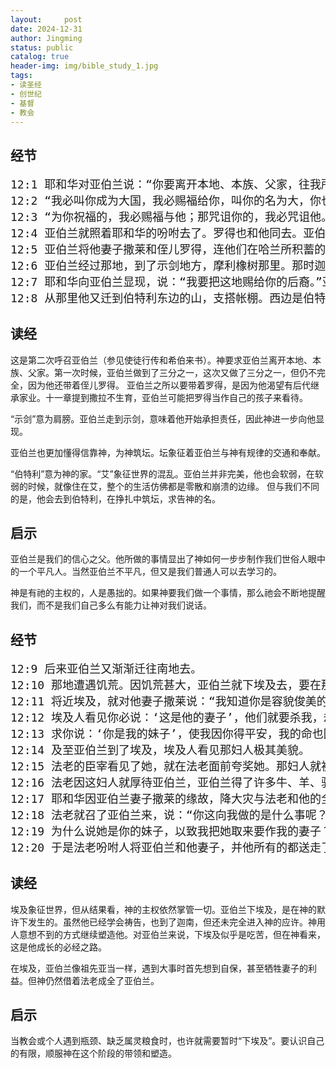 ```yaml
---
layout:     post
date: 2024-12-31
author: Jingming
status: public
catalog: true
header-img: img/bible_study_1.jpg
tags:
- 读圣经
- 创世纪
- 基督
- 教会
---
```


## 经节
<pre style="font-size: 18px;">
12:1 耶和华对亚伯兰说：“你要离开本地、本族、父家，往我所要指示你的地去。”
12:2 “我必叫你成为大国，我必赐福给你，叫你的名为大，你也要叫别人得福。”
12:3 “为你祝福的，我必赐福与他；那咒诅你的，我必咒诅他。地上的万族都要因你得福。”
12:4 亚伯兰就照着耶和华的吩咐去了。罗得也和他同去。亚伯兰出哈兰的时候，年七十五岁。
12:5 亚伯兰将他妻子撒莱和侄儿罗得，连他们在哈兰所积蓄的财物、所得的人口，都带往迦南地去。他们就到了迦南地。
12:6 亚伯兰经过那地，到了示剑地方，摩利橡树那里。那时迦南人住在那地。
12:7 耶和华向亚伯兰显现，说：“我要把这地赐给你的后裔。”亚伯兰就在那里为向他显现的耶和华筑了一座坛。
12:8 从那里他又迁到伯特利东边的山，支搭帐棚。西边是伯特利，东边是艾。他在那里又为耶和华筑了一座坛，求告耶和华的名。
</pre>

## 读经

这是第二次呼召亚伯兰（参见使徒行传和希伯来书）。神要求亚伯兰离开本地、本族、父家。第一次时候，亚伯兰做到了三分之一，这次又做了三分之一，但仍不完全，因为他还带着侄儿罗得。
亚伯兰之所以要带着罗得，是因为他渴望有后代继承家业。十一章提到撒拉不生育，亚伯兰可能把罗得当作自己的孩子来看待。

“示剑”意为肩膀。亚伯兰走到示剑，意味着他开始承担责任，因此神进一步向他显现。

亚伯兰也更加懂得信靠神，为神筑坛。坛象征着亚伯兰与神有规律的交通和奉献。

“伯特利”意为神的家。“艾”象征世界的混乱。亚伯兰并非完美，他也会软弱，在软弱的时候，就像住在艾，整个的生活仿佛都是零散和崩溃的边缘。
但与我们不同的是，他会去到伯特利，在挣扎中筑坛，求告神的名。

## 启示

亚伯兰是我们的信心之父。他所做的事情显出了神如何一步步制作我们世俗人眼中的一个平凡人。当然亚伯兰不平凡，但又是我们普通人可以去学习的。

神是有祂的主权的，人是愚拙的。如果神要我们做一个事情，那么祂会不断地提醒我们，而不是我们自己多么有能力让神对我们说话。

## 经节
<pre style="font-size: 18px;">
12:9 后来亚伯兰又渐渐迁往南地去。
12:10 那地遭遇饥荒。因饥荒甚大，亚伯兰就下埃及去，要在那里暂居。
12:11 将近埃及，就对他妻子撒莱说：“我知道你是容貌俊美的妇人。
12:12 埃及人看见你必说：‘这是他的妻子’，他们就要杀我，却叫你存活。
12:13 求你说：‘你是我的妹子’，使我因你得平安，我的命也因你存活。”
12:14 及至亚伯兰到了埃及，埃及人看见那妇人极其美貌。
12:15 法老的臣宰看见了她，就在法老面前夸奖她。那妇人就被带进法老的宫去。
12:16 法老因这妇人就厚待亚伯兰，亚伯兰得了许多牛、羊、骆驼、公驴、母驴、仆婢。
12:17 耶和华因亚伯兰妻子撒莱的缘故，降大灾与法老和他的全家。
12:18 法老就召了亚伯兰来，说：“你这向我做的是什么事呢？为什么没有告诉我她是你的妻子？
12:19 为什么说她是你的妹子，以致我把她取来要作我的妻子？现在你的妻子在这里，可以带她走吧！”
12:20 于是法老吩咐人将亚伯兰和他妻子，并他所有的都送走了。
</pre>

## 读经

埃及象征世界，但从结果看，神的主权依然掌管一切。亚伯兰下埃及，是在神的默许下发生的。虽然他已经学会祷告，也到了迦南，但还未完全进入神的应许。神用人意想不到的方式继续塑造他。对亚伯兰来说，下埃及似乎是吃苦，但在神看来，这是他成长的必经之路。

在埃及，亚伯兰像祖先亚当一样，遇到大事时首先想到自保，甚至牺牲妻子的利益。但神仍然借着法老成全了亚伯兰。

## 启示

当教会或个人遇到瓶颈、缺乏属灵粮食时，也许就需要暂时“下埃及”。要认识自己的有限，顺服神在这个阶段的带领和塑造。